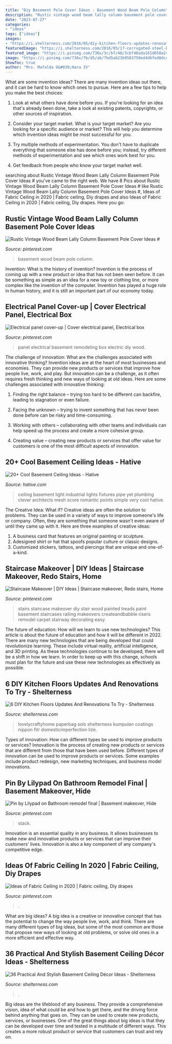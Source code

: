 ```yaml
---
title: "Diy Basement Pole Cover Ideas : Basement Wood Beam Pole Column"
description: "Rustic vintage wood beam lally column basement pole cover ideas #"
date: "2023-07-27"
categories:
- "ideas"
tags: ["ideas"]
images:
- "https://i.shelterness.com/2016/05/diy-kitchen-floors-updates-renovations-try-4-750x1000.jpg"
featuredImage: "https://i.shelterness.com/2016/05/17-corrugated-steel-basement-ceiling.jpg"
featured_image: "https://i.pinimg.com/736x/3c/bf/48/3cbf48ada161d658a24ad5b31ba0a82c--decorating-stairs-basement-bathroom-ideas.jpg?b=t"
image: "https://i.pinimg.com/736x/7b/d5/ab/7bd5ab23b9583750ed4d6fed0dcd9502.jpg"
ShowToc: true
author: "Mrs. Mafalda O&#039;Hara IV"
---
```



What are some invention ideas?
There are many invention ideas out there, and it can be hard to know which ones to pursue. Here are a few tips to help you make the best choices:
1. Look at what others have done before you. If you're looking for an idea that's already been done, take a look at existing patents, copyrights, or other sources of inspiration.

2. Consider your target market. What is your target market? Are you looking for a specific audience or market? This will help you determine which invention ideas might be most successful for you.

3. Try multiple methods of experimentation. You don't have to duplicate everything that someone else has done before you; instead, try different methods of experimentation and see which ones work best for you.

4. Get feedback from people who know your target market well.

	

		
searching about Rustic Vintage Wood Beam Lally Column Basement Pole Cover Ideas # you've came to the right web. We have 8 Pics about Rustic Vintage Wood Beam Lally Column Basement Pole Cover Ideas # like Rustic Vintage Wood Beam Lally Column Basement Pole Cover Ideas #, Ideas of Fabric Ceiling in 2020 | Fabric ceiling, Diy drapes and also Ideas of Fabric Ceiling in 2020 | Fabric ceiling, Diy drapes. Here you go:
		
    
## Rustic Vintage Wood Beam Lally Column Basement Pole Cover Ideas #

<img loading=lazy src="https://i.pinimg.com/736x/7b/d5/ab/7bd5ab23b9583750ed4d6fed0dcd9502.jpg" onerror="this.onerror=null;this.src='https://tse1.mm.bing.net/th?id=OIP.lB7pPDwHefau5iZOSkKbOQAAAA&amp;pid=15.1';" alt="Rustic Vintage Wood Beam Lally Column Basement Pole Cover Ideas #">

_Source: pinterest.com_

>basement wood beam pole column. 

	

Invention: What is the history of invention?
Invention is the process of coming up with a new product or idea that has not been seen before. It can be something as simple as an idea for a new toy or clothing line, or more complex like the invention of the computer. Invention has played a huge role in human history, and it is still an important part of our economy today.

    
## Electrical Panel Cover-up | Cover Electrical Panel, Electrical Box

<img loading=lazy src="https://i.pinimg.com/1200x/67/d7/a9/67d7a9315880dcbaa5635621cc61a4bb.jpg" onerror="this.onerror=null;this.src='https://tse1.mm.bing.net/th?id=OIP.egVnhezq7JcVDzVf_oyqxwHaNK&amp;pid=15.1';" alt="Electrical panel cover-up | Cover electrical panel, Electrical box">

_Source: pinterest.com_

>panel electrical basement remodeling box electric diy wood. 

	

The challenge of innovation: What are the challenges associated with innovative thinking?
Invention ideas are at the heart of most businesses and economies. They can provide new products or services that improve how people live, work, and play. But innovation can be a challenge, as it often requires fresh thinking and new ways of looking at old ideas. Here are some challenges associated with innovative thinking:
1) Finding the right balance – trying too hard to be different can backfire, leading to stagnation or even failure.

2) Facing the unknown – trying to invent something that has never been done before can be risky and time-consuming.

3) Working with others – collaborating with other teams and individuals can help speed up the process and create a more cohesive group.

4) Creating value – creating new products or services that offer value for customers is one of the most difficult aspects of innovation.

    
## 20+ Cool Basement Ceiling Ideas - Hative

<img loading=lazy src="https://hative.com/wp-content/uploads/2014/05/basement-ceiling-ideas/9-plumbing-pipe-lights.jpg" onerror="this.onerror=null;this.src='https://tse2.mm.bing.net/th?id=OIP.nmr97si_l69iofw88jNfIAHaJK&amp;pid=15.1';" alt="20+ Cool Basement Ceiling Ideas - Hative">

_Source: hative.com_

>ceiling basement light industrial lights fixtures pipe yet plumbing clever architects mesh score romantic points simple very cool hative. 

	

The Creative Idea: What if?
Creative ideas are often the solution to problems. They can be used in a variety of ways to improve someone's life or company. Often, they are something that someone wasn't even aware of until they came up with it. Here are three examples of creative ideas: 
1. A business card that features an original painting or sculpture. 
2. Adesigned shirt or hat that spoofs popular culture or classic designs. 
3. Customized stickers, tattoos, and piercings that are unique and one-of-a-kind.

    
## Staircase Makeover | DIY Ideas | Staircase Makeover, Redo Stairs, Home

<img loading=lazy src="https://i.pinimg.com/736x/3c/bf/48/3cbf48ada161d658a24ad5b31ba0a82c--decorating-stairs-basement-bathroom-ideas.jpg?b=t" onerror="this.onerror=null;this.src='https://tse2.mm.bing.net/th?id=OIP.frlFcVrU5wJMcAahkC7B6AHaM8&amp;pid=15.1';" alt="Staircase Makeover | DIY Ideas | Staircase makeover, Redo stairs, Home">

_Source: pinterest.com_

>stairs staircase makeover diy stair wood painted treads paint basement staircases railing makeovers createandbabble risers remodel carpet stairway decorating easy. 

	

The future of education: How will we learn to use new technologies?
This article is about the future of education and how it will be different in 2022. There are many new technologies that are being developed that could revolutionize learning. These include virtual reality, artificial intelligence, and 3D printing. As these technologies continue to be developed, there will be a shift in how we learn. In order to keep up with this change, schools must plan for the future and use these new technologies as effectively as possible.

    
## 6 DIY Kitchen Floors Updates And Renovations To Try - Shelterness

<img loading=lazy src="https://i.shelterness.com/2016/05/diy-kitchen-floors-updates-renovations-try-4-750x1000.jpg" onerror="this.onerror=null;this.src='https://tse4.mm.bing.net/th?id=OIP.AJJG6SnWYD8B1sNmf-XeHQHaJ4&amp;pid=15.1';" alt="6 DIY Kitchen Floors Updates And Renovations To Try - Shelterness">

_Source: shelterness.com_

>lovelycraftyhome paperbag sols shelterness kumpulan coatings nippon fitr domesticimperfection lize. 

	

Types of innovation: How can different types be used to improve products or services?
Innovation is the process of creating new products or services that are different from those that have been used before. Different types of innovation can be used to improve products or services. Some examples include product redesign, new marketing techniques, and business model innovations.

    
## Pin By Lilypad On Bathroom Remodel Final | Basement Makeover, Hide

<img loading=lazy src="https://i.pinimg.com/originals/61/dc/14/61dc141f9f008ad1afebe01908deb83b.jpg" onerror="this.onerror=null;this.src='https://tse1.mm.bing.net/th?id=OIP.JmkJL08Lf0JZankMmXQcSQHaJ4&amp;pid=15.1';" alt="Pin by Lilypad on Bathroom remodel final | Basement makeover, Hide">

_Source: pinterest.com_

>stack. 

	

Innovation is an essential quality in any business. It allows businesses to make new and innovative products or services that can improve their customers' lives. Innovation is also a key component of any company's competitive edge.

    
## Ideas Of Fabric Ceiling In 2020 | Fabric Ceiling, Diy Drapes

<img loading=lazy src="https://i.pinimg.com/originals/e2/d8/67/e2d8673c899983ee00aa121ef62ecc3a.jpg" onerror="this.onerror=null;this.src='https://tse3.mm.bing.net/th?id=OIP.Eba7uy8pNl-Rkq3kOZA6dgHaJ4&amp;pid=15.1';" alt="Ideas of Fabric Ceiling in 2020 | Fabric ceiling, Diy drapes">

_Source: pinterest.com_

>. 

	

What are big ideas?
A big idea is a creative or innovative concept that has the potential to change the way people live, work, and think. There are many different types of big ideas, but some of the most common are those that propose new ways of looking at old problems, or solve old ones in a more efficient and effective way.

    
## 36 Practical And Stylish Basement Ceiling Décor Ideas - Shelterness

<img loading=lazy src="https://i.shelterness.com/2016/05/17-corrugated-steel-basement-ceiling.jpg" onerror="this.onerror=null;this.src='https://tse1.mm.bing.net/th?id=OIP.ISIY06ioa6trHQQjGonUZAAAAA&amp;pid=15.1';" alt="36 Practical And Stylish Basement Ceiling Décor Ideas - Shelterness">

_Source: shelterness.com_

>. 

	

Big ideas are the lifeblood of any business. They provide a comprehensive vision, idea of what could be and how to get there, and the driving force behind anything that goes on. They can be used to create new products, services, or businesses. One of the great things about big ideas is that they can be developed over time and tested in a multitude of different ways. This creates a more robust product or service that customers can trust and rely on.

